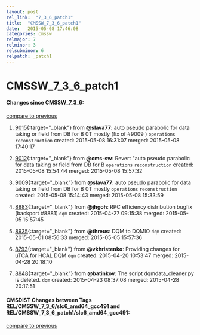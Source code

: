 ```yaml
---
layout: post
rel_link:  "7_3_6_patch1"
title:  "CMSSW_7_3_6_patch1"
date:   2015-05-08 17:46:08
categories: cmssw
relmajor: 7
relminor: 3
relsubminor: 6
relpatch: _patch1
---
```


# CMSSW_7_3_6_patch1
#### Changes since CMSSW_7_3_6:

[compare to previous](https://github.com/cms-sw/cmssw/compare/CMSSW_7_3_6...CMSSW_7_3_6_patch1)



1. [9015](http://github.com/cms-sw/cmssw/pull/9015){:target="_blank"}  from **@slava77**: auto pseudo parabolic for data taking or field from DB for B 0T mostly (fix of #9009 ) `operations`  `reconstruction`  created: 2015-05-08 16:31:07 merged: 2015-05-08 17:40:17

2. [9012](http://github.com/cms-sw/cmssw/pull/9012){:target="_blank"}  from **@cms-sw**: Revert "auto pseudo parabolic for data taking or field from DB for B  `operations`  `reconstruction`  created: 2015-05-08 15:54:44 merged: 2015-05-08 15:57:32

3. [9009](http://github.com/cms-sw/cmssw/pull/9009){:target="_blank"}  from **@slava77**: auto pseudo parabolic for data taking or field from DB for B 0T mostly `operations`  `reconstruction`  created: 2015-05-08 15:14:43 merged: 2015-05-08 15:33:59

4. [8883](http://github.com/cms-sw/cmssw/pull/8883){:target="_blank"}  from **@jhgoh**: RPC efficiency distribution bugfix (backport #8881) `dqm`  created: 2015-04-27 09:15:38 merged: 2015-05-05 15:57:45

5. [8935](http://github.com/cms-sw/cmssw/pull/8935){:target="_blank"}  from **@threus**: DQM to DQMIO `dqm`  created: 2015-05-01 08:56:33 merged: 2015-05-05 15:57:36

6. [8793](http://github.com/cms-sw/cmssw/pull/8793){:target="_blank"}  from **@vkhristenko**: Providing changes for uTCA for HCAL DQM `dqm`  created: 2015-04-20 10:53:47 merged: 2015-04-28 20:18:10

7. [8848](http://github.com/cms-sw/cmssw/pull/8848){:target="_blank"}  from **@batinkov**: The script dqmdata_cleaner.py is deleted. `dqm`  created: 2015-04-23 08:37:08 merged: 2015-04-28 20:17:51

#### CMSDIST Changes between Tags REL/CMSSW_7_3_6/slc6_amd64_gcc491 and REL/CMSSW_7_3_6_patch1/slc6_amd64_gcc491:

[compare to previous](https://github.com/cms-sw/cmsdist/compare/REL/CMSSW_7_3_6/slc6_amd64_gcc491...REL/CMSSW_7_3_6_patch1/slc6_amd64_gcc491)


